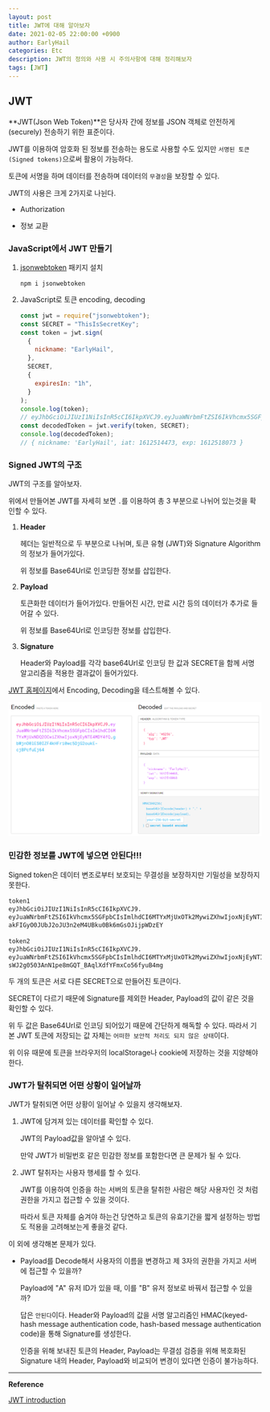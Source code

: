 ```yaml
---
layout: post
title: JWT에 대해 알아보자
date: 2021-02-05 22:00:00 +0900
author: EarlyHail
categories: Etc
description: JWT의 정의와 사용 시 주의사항에 대해 정리해보자
tags: [JWT]
---
```


## JWT

**JWT(Json Web Token)**은 당사자 간에 정보를 JSON 객체로 안전하게(securely) 전송하기 위한 표준이다.

JWT를 이용하여 암호화 된 정보를 전송하는 용도로 사용할 수도 있지만 `서명된 토큰(Signed tokens)`으로써 활용이 가능하다.

토큰에 서명을 하며 데이터를 전송하며 데이터의 `무결성`을 보장할 수 있다.

JWT의 사용은 크게 2가지로 나뉜다.

- Authorization

- 정보 교환

### JavaScript에서 JWT 만들기

1.  [jsonwebtoken](https://www.npmjs.com/package/jsonwebtoken) 패키지 설치

    ```shell
    npm i jsonwebtoken
    ```

2.  JavaScript로 토큰 encoding, decoding

    ```javascript
    const jwt = require("jsonwebtoken");
    const SECRET = "ThisIsSecretKey";
    const token = jwt.sign(
      {
        nickname: "EarlyHail",
      },
      SECRET,
      {
        expiresIn: "1h",
      }
    );
    console.log(token);
    // eyJhbGciOiJIUzI1NiIsInR5cCI6IkpXVCJ9.eyJuaWNrbmFtZSI6IkVhcmx5SGFpbCIsImlhdCI6MTYxMjUxNDQ2OCwiZXhwIjoxNjEyNTE4MDY4fQ.gbWjnO0lES0IZF4kHFri0wc5DjG2oukE-cjBPcfuEj64
    const decodedToken = jwt.verify(token, SECRET);
    console.log(decodedToken);
    // { nickname: 'EarlyHail', iat: 1612514473, exp: 1612518073 }
    ```

### Signed JWT의 구조

JWT의 구조를 알아보자.

위에서 만들어본 JWT를 자세히 보면 `.`를 이용하여 총 3 부분으로 나뉘어 있는것을 확인할 수 있다.

1. **Header**

   헤더는 일반적으로 두 부분으로 나뉘며, 토큰 유형 (JWT)와 Signature Algorithm의 정보가 들어가있다.

   위 정보를 Base64Url로 인코딩한 정보를 삽입한다.

2. **Payload**

   토큰화한 데이터가 들어가있다. 만들어진 시간, 만료 시간 등의 데이터가 추가로 들어갈 수 있다.

   위 정보를 Base64Url로 인코딩한 정보를 삽입한다.

3. **Signature**

   Header와 Payload를 각각 base64Url로 인코딩 한 값과 SECRET을 함께 서명 알고리즘을 적용한 결과값이 들어가있다.

[JWT 홈페이지](https://jwt.io/#debugger-io)에서 Encoding, Decoding을 테스트해볼 수 있다.

![JWT-encoding-decoding-example](/assets/posts/Etc/JWT/img1.png)

### 민감한 정보를 JWT에 넣으면 안된다!!!

Signed token은 데이터 변조로부터 보호되는 무결성을 보장하지만 기밀성을 보장하지 못한다.

```
token1
eyJhbGciOiJIUzI1NiIsInR5cCI6IkpXVCJ9.
eyJuaWNrbmFtZSI6IkVhcmx5SGFpbCIsImlhdCI6MTYxMjUxOTk2MywiZXhwIjoxNjEyNTIzNTYzfQ.
akFIGyO0JUbJ2oJU3n2eM4UBku0Bk6mGsOJijpWDzEY

token2
eyJhbGciOiJIUzI1NiIsInR5cCI6IkpXVCJ9.
eyJuaWNrbmFtZSI6IkVhcmx5SGFpbCIsImlhdCI6MTYxMjUxOTk2MywiZXhwIjoxNjEyNTIzNTYzfQ.
sWJ2g0503AnN1pe8mGQT_BAqlXdfYFmxCo56fyuB4mg
```

두 개의 토큰은 서로 다른 SECRET으로 만들어진 토큰이다.

SECRET이 다르기 때문에 Signature를 제외한 Header, Payload의 값이 같은 것을 확인할 수 있다.

위 두 값은 Base64Url로 인코딩 되어있기 때문에 간단하게 해독할 수 있다. 따라서 기본 JWT 토큰에 저장되는 값 자체는 `어떠한 보안적 처리도 되지 않은 상태`이다.

위 이유 때문에 토큰을 브라우저의 localStorage나 cookie에 저장하는 것을 지양해야 한다.

### JWT가 탈취되면 어떤 상황이 일어날까

JWT가 탈취되면 어떤 상황이 일어날 수 있을지 생각해보자.

1. JWT에 담겨져 있는 데이터를 확인할 수 있다.

   JWT의 Payload값을 알아낼 수 있다.

   만약 JWT가 비밀번호 같은 민감한 정보를 포함한다면 큰 문제가 될 수 있다.

2. JWT 탈취자는 사용자 행세를 할 수 있다.

   JWT를 이용하여 인증을 하는 서버의 토큰을 탈취한 사람은 해당 사용자인 것 처럼 권한을 가지고 접근할 수 있을 것이다.

   따라서 토큰 자체를 숨겨야 하는건 당연하고 토큰의 유효기간을 짧게 설정하는 방법도 적용을 고려해보는게 좋을것 같다.

이 외에 생각해본 문제가 있다.

- Payload를 Decode해서 사용자의 이름을 변경하고 제 3자의 권한을 가지고 서버에 접근할 수 있을까?

  Payload에 "A" 유저 ID가 있을 때, 이를 "B" 유저 정보로 바꿔서 접근할 수 있을까?

  답은 `안된다`이다. Header와 Payload의 값을 서명 알고리즘인 HMAC(keyed-hash message authentication code, hash-based message authentication code)을 통해 Signature를 생성한다.

  인증을 위해 보내진 토큰의 Header, Payload는 무결섬 검증을 위해 복호화된 Signature 내의 Header, Payload와 비교되어 변경이 있다면 인증이 불가능하다.

---

**Reference**

[JWT introduction](https://jwt.io/introduction)
